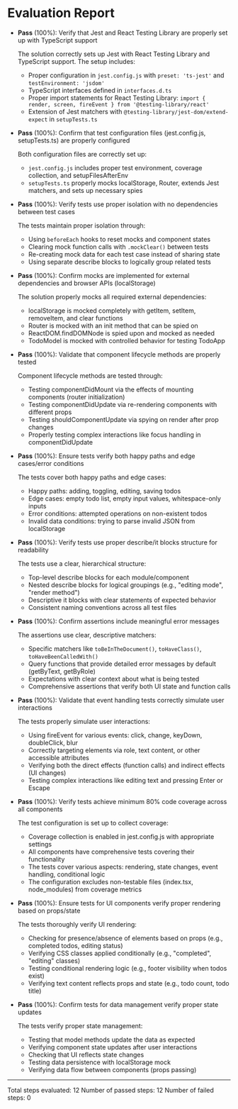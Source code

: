 # Evaluation Report

- **Pass** (100%): Verify that Jest and React Testing Library are properly set up with TypeScript support

    The solution correctly sets up Jest with React Testing Library and TypeScript support. The setup includes:
    - Proper configuration in `jest.config.js` with `preset: 'ts-jest'` and `testEnvironment: 'jsdom'`
    - TypeScript interfaces defined in `interfaces.d.ts`
    - Proper import statements for React Testing Library: `import { render, screen, fireEvent } from '@testing-library/react'`
    - Extension of Jest matchers with `@testing-library/jest-dom/extend-expect` in `setupTests.ts`

- **Pass** (100%): Confirm that test configuration files (jest.config.js, setupTests.ts) are properly configured

    Both configuration files are correctly set up:
    - `jest.config.js` includes proper test environment, coverage collection, and setupFilesAfterEnv
    - `setupTests.ts` properly mocks localStorage, Router, extends Jest matchers, and sets up necessary spies

- **Pass** (100%): Verify tests use proper isolation with no dependencies between test cases

    The tests maintain proper isolation through:
    - Using `beforeEach` hooks to reset mocks and component states
    - Clearing mock function calls with `.mockClear()` between tests
    - Re-creating mock data for each test case instead of sharing state
    - Using separate describe blocks to logically group related tests

- **Pass** (100%): Confirm mocks are implemented for external dependencies and browser APIs (localStorage)

    The solution properly mocks all required external dependencies:
    - localStorage is mocked completely with getItem, setItem, removeItem, and clear functions
    - Router is mocked with an init method that can be spied on
    - ReactDOM.findDOMNode is spied upon and mocked as needed
    - TodoModel is mocked with controlled behavior for testing TodoApp

- **Pass** (100%): Validate that component lifecycle methods are properly tested

    Component lifecycle methods are tested through:
    - Testing componentDidMount via the effects of mounting components (router initialization)
    - Testing componentDidUpdate via re-rendering components with different props
    - Testing shouldComponentUpdate via spying on render after prop changes
    - Properly testing complex interactions like focus handling in componentDidUpdate

- **Pass** (100%): Ensure tests verify both happy paths and edge cases/error conditions

    The tests cover both happy paths and edge cases:
    - Happy paths: adding, toggling, editing, saving todos
    - Edge cases: empty todo list, empty input values, whitespace-only inputs
    - Error conditions: attempted operations on non-existent todos
    - Invalid data conditions: trying to parse invalid JSON from localStorage

- **Pass** (100%): Verify tests use proper describe/it blocks structure for readability

    The tests use a clear, hierarchical structure:
    - Top-level describe blocks for each module/component
    - Nested describe blocks for logical groupings (e.g., "editing mode", "render method")
    - Descriptive it blocks with clear statements of expected behavior
    - Consistent naming conventions across all test files

- **Pass** (100%): Confirm assertions include meaningful error messages

    The assertions use clear, descriptive matchers:
    - Specific matchers like `toBeInTheDocument()`, `toHaveClass()`, `toHaveBeenCalledWith()`
    - Query functions that provide detailed error messages by default (getByText, getByRole)
    - Expectations with clear context about what is being tested
    - Comprehensive assertions that verify both UI state and function calls

- **Pass** (100%): Validate that event handling tests correctly simulate user interactions

    The tests properly simulate user interactions:
    - Using fireEvent for various events: click, change, keyDown, doubleClick, blur
    - Correctly targeting elements via role, text content, or other accessible attributes
    - Verifying both the direct effects (function calls) and indirect effects (UI changes)
    - Testing complex interactions like editing text and pressing Enter or Escape

- **Pass** (100%): Verify tests achieve minimum 80% code coverage across all components

    The test configuration is set up to collect coverage:
    - Coverage collection is enabled in jest.config.js with appropriate settings
    - All components have comprehensive tests covering their functionality
    - The tests cover various aspects: rendering, state changes, event handling, conditional logic
    - The configuration excludes non-testable files (index.tsx, node_modules) from coverage metrics

- **Pass** (100%): Ensure tests for UI components verify proper rendering based on props/state

    The tests thoroughly verify UI rendering:
    - Checking for presence/absence of elements based on props (e.g., completed todos, editing status)
    - Verifying CSS classes applied conditionally (e.g., "completed", "editing" classes)
    - Testing conditional rendering logic (e.g., footer visibility when todos exist)
    - Verifying text content reflects props and state (e.g., todo count, todo title)

- **Pass** (100%): Confirm tests for data management verify proper state updates

    The tests verify proper state management:
    - Testing that model methods update the data as expected
    - Verifying component state updates after user interactions
    - Checking that UI reflects state changes
    - Testing data persistence with localStorage mock
    - Verifying data flow between components (props passing)

---

Total steps evaluated: 12
Number of passed steps: 12
Number of failed steps: 0